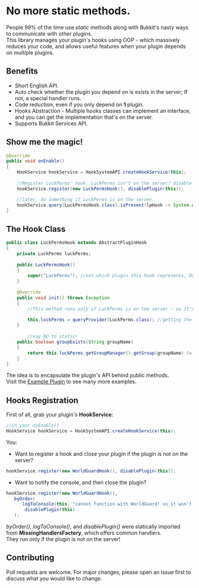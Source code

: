# No more static methods.
People 99% of the time use _static_ methods along with Bukkit's nasty ways to communicate with other plugins.\
This library manages your plugin\'s hooks using OOP - which massively reduces your code, and allows useful features when your plugin depends on multiple plugins.

## Benefits
* Short English API.
* Auto check whether the plugin you depend on is exists in the server; If not, a special handler runs.
* Code reduction, even if you only depend on **1** plugin.
* Hooks Abstraction - Multiple hooks classes can implement an interface, and you can get the implementation that's on the server.
* Supports Bukkit Services API.

## Show me the magic!
```java
@Override
public void onEnable()
{
    HookService hookService = HookSystemAPI.createHookService(this);
    
    //Register LuckPerms' hook. LuckPerms isn't on the server? disable the plugin.
    hookService.register(new LuckPermsHook(), disablePlugin(this)); 

    //later, do something if LuckPerms is on the server.
    hookService.query(LuckPermsHook.class).isPresent(lpHook -> System.out.println(lpHook.groupExists("owner"));
}
```

## The Hook Class
```java
public class LuckPermsHook extends AbstractPluginHook
{
	private LuckPerms luckPerms;
	
	public LuckPermsHook()
	{
		super("LuckPerms"); //set which plugin this hook represents, DO NOT access the API here!
	}
	
	@Override
	public void init() throws Exception
	{
		//This method runs only if LuckPerms is on the server - so it's safe to access its API.
    
		this.luckPerms = queryProvider(LuckPerms.class); //getting the LuckPerms instance from Bukkit's Services API
	}
  
        //say NO to static!
	public boolean groupExists(String groupName) 
	{
		return this.luckPerms.getGroupManager().getGroup(groupName) != null;
	}
}
```
The idea is to encapsulate the plugin's API behind public methods.\
Visit the [Example Plugin](https://github.com/DavidTheExplorer/Hooks-System/blob/master/src/dte/hooksystem/exampleplugin/hooks/WorldGuardHook.java) to see many more examples.

## Hooks Registration
First of all, grab your plugin\'s **HookService**:
```java
//in your onEnable()
HookService hookService = HookSystemAPI.createHookService(this);
```
You:

* Want to register a hook and close your plugin if the plugin is not on the server?
```java
hookService.register(new WorldGuardHook(), disablePlugin(this));
```

* Want to notify the console, and then close the plugin?
```java
hookService.register(new WorldGuardHook(), 
   byOrder(
      logToConsole(this, "cannot function with WorldGuard! so it won't use it.")),
       disablePlugin(this)
   );
```

_byOrder()_, _logToConsole()_, and _disablePlugin()_ were statically imported from **MissingHandlersFactory**, which offers common handlers.\
They run only if the plugin is not on the server!

## Contributing
Pull requests are welcome. For major changes, please open an issue first to discuss what you would like to change.

